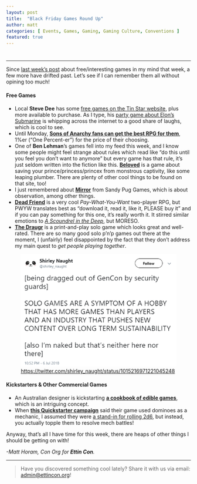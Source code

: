 ```yaml
---
layout: post
title:  "Black Friday Games Round Up"
author: matt
categories: [ Events, Games, Gaming, Gaming Culture, Conventions ]
featured: true
---
```

<h1 class="p-name"></h1>

<section name="3525" class="section section--body section--first"><div class="section-divider"><hr class="section-divider"></div><div class="section-content"><div class="section-inner sectionLayout--insetColumn"><p name="d2ce" id="d2ce" class="graf graf--p graf-after--h3">Since <a href="https://medium.com/ettincon/friday-round-up-6th-july-2018-e8c74baefec9" data-href="https://medium.com/ettincon/friday-round-up-6th-july-2018-e8c74baefec9" class="markup--anchor markup--p-anchor" target="_blank">last week’s post</a> about free/interesting games in my mind that week, a few more have drifted past. Let’s see if I can remember them all without opining too much!</p><h4 name="3923" id="3923" class="graf graf--h4 graf-after--p">Free Games</h4><ul class="postList"><li name="3f7a" id="3f7a" class="graf graf--li graf-after--h4">Local <strong class="markup--strong markup--li-strong">Steve Dee</strong> has some <a href="http://tinstargames.weebly.com/games-for-free.html" data-href="http://tinstargames.weebly.com/games-for-free.html" class="markup--anchor markup--li-anchor" rel="noopener" target="_blank">free games on the Tin Star website</a>, plus more available to purchase. As I type, his <a href="https://imgur.com/gallery/mTzrTky" data-href="https://imgur.com/gallery/mTzrTky" class="markup--anchor markup--li-anchor" rel="noopener" target="_blank">party game about Elon’s Submarine</a> is whipping across the internet to a good share of laughs, which is cool to see.</li><li name="54dd" id="54dd" class="graf graf--li graf-after--li">Until Monday, <a href="http://www.drivethrurpg.com/product/118932/1er--The-Outlaw-Motorcycle-Game" data-href="http://www.drivethrurpg.com/product/118932/1er--The-Outlaw-Motorcycle-Game" class="markup--anchor markup--li-anchor" rel="noopener" target="_blank"><strong class="markup--strong markup--li-strong">Sons of Anarchy fans can get the best RPG for them</strong></a>, 1%er (“One Percent-er”) for the price of their choosing.</li><li name="399d" id="399d" class="graf graf--li graf-after--li">One of <strong class="markup--strong markup--li-strong">Ben Lehman</strong>’s games fell into my feed this week, and I know some people might feel strange about rules which read like “do this until you feel you don’t want to anymore” but every game has that rule, it’s just seldom written into the fiction like this. <a href="http://www.tao-games.com/beloved" data-href="http://www.tao-games.com/beloved" class="markup--anchor markup--li-anchor" rel="noopener" target="_blank"><strong class="markup--strong markup--li-strong">Beloved</strong></a> is a game about saving your prince/princess/princex from monstrous captivity, like some leaping plumber. There are plenty of other cool things to be found on that site, too!</li><li name="e214" id="e214" class="graf graf--li graf-after--li">I just remembered about <a href="https://sandypuggames.itch.io/mirror-a-micro-rpg" data-href="https://sandypuggames.itch.io/mirror-a-micro-rpg" class="markup--anchor markup--li-anchor" rel="noopener" target="_blank"><strong class="markup--strong markup--li-strong">Mirror</strong></a> from Sandy Pug Games, which is about observation, among other things.</li><li name="549d" id="549d" class="graf graf--li graf-after--li"><a href="http://www.drivethrurpg.com/product/234653/Dead-Friend-A-Game-of-Necromancy" data-href="http://www.drivethrurpg.com/product/234653/Dead-Friend-A-Game-of-Necromancy" class="markup--anchor markup--li-anchor" rel="noopener" target="_blank"><strong class="markup--strong markup--li-strong">Dead Friend</strong></a> is a very cool <em class="markup--em markup--li-em">Pay-What-You-Want</em> two-player RPG, but PWYW translates best as “download it, read it, like it, PLEASE buy it” and if you can pay something for this one, it’s really worth it. It stirred similar emotions to <a href="http://ascoundrelinthedeep.com" data-href="http://ascoundrelinthedeep.com" class="markup--anchor markup--li-anchor" rel="noopener" target="_blank"><em class="markup--em markup--li-em">A Scoundrel in the Deep</em></a>, but MORESO.</li><li name="a006" id="a006" class="graf graf--li graf-after--li"><a href="https://boardgamegeek.com/boardgame/162292/draugr/files" data-href="https://boardgamegeek.com/boardgame/162292/draugr/files" class="markup--anchor markup--li-anchor" rel="noopener" target="_blank"><strong class="markup--strong markup--li-strong">The Draugr</strong></a> is a print-and-play solo game which looks great and well-rated. There are so many good solo p’n’p games out there at the moment, I (unfairly) feel disappointed by the fact that they don’t address my main quest to <em class="markup--em markup--li-em">get people playing together</em>.</li></ul>

<figure name="d233" id="d233" class="graf graf--figure graf-after--li"><img class="graf-image" data-image-id="1*ANdE2cIFrECbTwNXxyxoIQ.png" data-width="592" data-height="430" src="../assets/images/14a.png"><figcaption class="imageCaption"><a href="https://twitter.com/shirley_naught/status/1015216971221045248" data-href="https://twitter.com/shirley_naught/status/1015216971221045248" class="markup--anchor markup--figure-anchor" rel="nofollow noopener" target="_blank">https://twitter.com/shirley_naught/status/1015216971221045248</a></figcaption></figure>

<h4 name="e044" id="e044" class="graf graf--h4 graf-after--figure">Kickstarters &amp; Other Commercial Games</h4><ul class="postList"><li name="a7c7" id="a7c7" class="graf graf--li graf-after--h4">An Australian designer is kickstarting <a href="https://www.kickstarter.com/projects/jennsandercock/edible-games-cookbook-play-with-your-food" data-href="https://www.kickstarter.com/projects/jennsandercock/edible-games-cookbook-play-with-your-food" class="markup--anchor markup--li-anchor" rel="noopener" target="_blank"><strong class="markup--strong markup--li-strong">a cookbook of edible games</strong></a>, which is an intriguing concept.</li><li name="2ced" id="2ced" class="graf graf--li graf-after--li">When <a href="https://www.kickstarter.com/projects/1549920133/quickstarter-harder-they-fall" data-href="https://www.kickstarter.com/projects/1549920133/quickstarter-harder-they-fall" class="markup--anchor markup--li-anchor" rel="noopener" target="_blank"><strong class="markup--strong markup--li-strong">this Quickstarter campaign</strong></a> said their game used dominoes as a mechanic, I assumed they were <a href="https://boardgamegeek.com/thread/1021123/using-dominoes-dice-rolls" data-href="https://boardgamegeek.com/thread/1021123/using-dominoes-dice-rolls" class="markup--anchor markup--li-anchor" rel="noopener" target="_blank">a stand-in for rolling 2d6</a>, but instead, you actually topple them to resolve mech battles!</li></ul><p name="71d0" id="71d0" class="graf graf--p graf-after--li">Anyway, that’s all I have time for this week, there are heaps of other things I should be getting on with!</p><p name="76f9" id="76f9" class="graf graf--p graf-after--p graf--trailing"><em class="markup--em markup--p-em">-Matt Horam, Con Org for </em><strong class="markup--strong markup--p-strong"><em class="markup--em markup--p-em">Ettin Con</em></strong><em class="markup--em markup--p-em">.</em></p></div></div></section><section name="a4e4" class="section section--body section--last"><div class="section-divider"><hr class="section-divider"></div><div class="section-content"><div class="section-inner sectionLayout--insetColumn"><blockquote name="b256" id="b256" class="graf graf--blockquote graf--leading graf--trailing">Have you discovered something cool lately? Share it with us via email: <a href="mailto:admin@ettincon.org" data-href="mailto:admin@ettincon.org" class="markup--anchor markup--blockquote-anchor" target="_blank">admin@ettincon.org</a>!</blockquote></div></div></section>